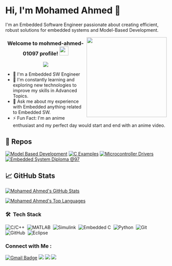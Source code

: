 # Hi, I'm Mohamed Ahmed 👋

I'm an Embedded Software Engineer passionate about creating efficient, robust solutions for embedded systems and Model-Based Development.

<img align="right" width="250" src="https://c.tenor.com/_DOBjnGspYAAAAAM/code-coding.gif" />

<!--**mohmed-ahmed-01097/mohmed-ahmed-01097** is a ✨ _special_ ✨ repository because its `README.md` (this file) appears on your GitHub profile.
- 🔭 I’m currently working as a freelancer
- 👯 I’m looking to collaborate on ...
- 🤔 I’m looking for help with ...
- 💬 Ask me about ...
- 📫 How to reach me: ...
- 😄 Pronouns: ...
-->

<h3 align="center">
  Welcome to mohmed-ahmed-01097 profile!
  <img src="https://media.giphy.com/media/hvRJCLFzcasrR4ia7z/giphy.gif" width="28">
</h3>

<!-- Typing SVG by DenverCoder1 - https://github.com/DenverCoder1/readme-typing-svg -->
<p align="center">
  <a href="https://github.com/DenverCoder1/readme-typing-svg"><img src="https://readme-typing-svg.herokuapp.com/?lines=Embedded%20SW%20Engineer;Always%20learning%20new%20things&font=Fira+Code&size=25&duration=4000&pause=1000&center=true&vCenter=true&width=500&height=50&theme=react"></a>
</p> 

- 🏢 I'm a Embedded SW Engineer
- 🌱 I'm constantly learning and exploring new technologies to improve my skills in Advanced Topics.
- 💬 Ask me about my experience with Embedded anything related to Embedded SW.
- ⚡ Fun Fact: I'm an anime enthusiast and my perfect day would start and end with an anime video.

## 📜 Repos

<div align="left">
  <a href="https://github.com/mohmed-ahmed-01097/Model-Based-Development"><img src="https://github-readme-stats.vercel.app/api/pin/?username=mohmed-ahmed-01097&repo=Model-Based-Development&theme=react&hide_border=true&show_icons=false" alt="Model Based Development" /></a>
  <a href="https://github.com/mohmed-ahmed-01097/C_Examples"><img src="https://github-readme-stats.vercel.app/api/pin/?username=mohmed-ahmed-01097&repo=C_Examples&theme=react&hide_border=true&show_icons=false" alt="C Examples" /></a>
  <a href="https://github.com/mohmed-ahmed-01097/MCU_Drivers"><img src="https://github-readme-stats.vercel.app/api/pin/?username=mohmed-ahmed-01097&repo=MCU_Drivers&theme=react&hide_border=true&show_icons=false" alt="Microcontroller Drivers" /></a>
  <a href="https://github.com/mohmed-ahmed-01097/ES_Diploma_97"><img src="https://github-readme-stats.vercel.app/api/pin/?username=mohmed-ahmed-01097&repo=ES_Diploma_97&theme=react&hide_border=true&show_icons=false" alt="Embedded System Diploma @97" /></a>
</div>

## 📈 GitHub Stats

[![Mohamed Ahmed's GitHub Stats](https://github-readme-stats.vercel.app/api?username=mohmed-ahmed-01097&theme=react&hide_border=true)](https://github.com/anuraghazra/github-readme-stats)

[![Mohamed Ahmed's Top Languages](https://github-readme-stats.vercel.app/api/top-langs/?username=mohmed-ahmed-01097&theme=react&hide_border=true)](https://github.com/anuraghazra/github-readme-stats)

### 🛠 &nbsp;Tech Stack
![C/C++](https://img.shields.io/badge/-C/C++-05122A?style=flat&logo=C)&nbsp;
![MATLAB](https://img.shields.io/badge/MATLAB-05122A?style=flat&logo=mathworks&logoColor=white)&nbsp;
![Simulink](https://img.shields.io/badge/Simulink-05122A?style=flat&logo=simulink&logoColor=white)&nbsp;
![Embedded C](https://img.shields.io/badge/-EmbeddedC-05122A?style=flat&logo=EmbeddedC)&nbsp;
![Python](https://img.shields.io/badge/-Python-05122A?style=flat&logo=Python&logoColor=1572B6)&nbsp;
![Git](https://img.shields.io/badge/-Git-05122A?style=flat&logo=git)&nbsp;
![GitHub](https://img.shields.io/badge/-GitHub-05122A?style=flat&logo=github)&nbsp;
![Eclipse](https://img.shields.io/badge/-Eclipse-05122A?style=flat&logo=eclipse&logoColor=331177)&nbsp;

### Connect with Me :
<a href="mailto:mohmedahmed01097@gmail.com"><img src="https://img.shields.io/badge/-Mohamed%20Ahmed-D14836?style=for-the-badge&logo=gmail&logoColor=white" alt="Gmail Badge"></a>
<a href="https://www.linkedin.com/in/mohamedahmed01097/" target="_blank"><img src="https://img.shields.io/badge/-Mohamed%20Ahmed-0077B5?style=for-the-badge&logo=linkedin&logoColor=white"/></a>
<a href="https://www.facebook.com/mohmedahmed01097" target="_blank"><img src="https://img.shields.io/badge/-Mohamed%20Ahmed-0077B5?style=for-the-badge&logo=Facebook&logoColor=white"/></a>
<a href="https://komarev.com/ghpvc/?username=mohmed-ahmed-01097&style=for-the-badge"><img src="https://komarev.com/ghpvc/?username=mohmed-ahmed-01097&style=for-the-badge"></a>
